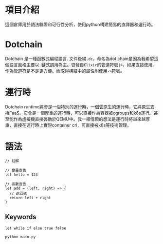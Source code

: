 # 項目介紹
這個倉庫用於語法驗證和可行性分析，使用python構建簡易的直譯器和運行時。
# Dotchain
Dotchain 是一種函數式編程語言. 文件後綴`.dc`，命名為dot chain是因為我希望這個語言風格主要以`.`鏈式調用為主。啓發自`Elixir`的管道符號`|>`，如果直接使用`.`作為管道符是不是更方便。而取得構結中的屬性則使用`->`符號。
# 運行時
Dotchain runtime將會是一個特別的運行時，一個雲原生的運行時，它將原生支持FaaS。它會是一個厚重的運行時，可以直接作為容器被cgroups和k8s運行。甚至能作為虛擬機直接啓動於QEMU中。我一相情願的想法是運行時將越來越厚重，直接在運行時上實現container cri，可直接被k8s等技術管理。
# 語法
```
// 註解

// 變量宣告
let hello = 123

// 函數宣告
let add = (left, right) => {
  // 返回值
  return left + right
}
```
## Keywords
```
let while if else true false
```

```bash
python main.py
```
